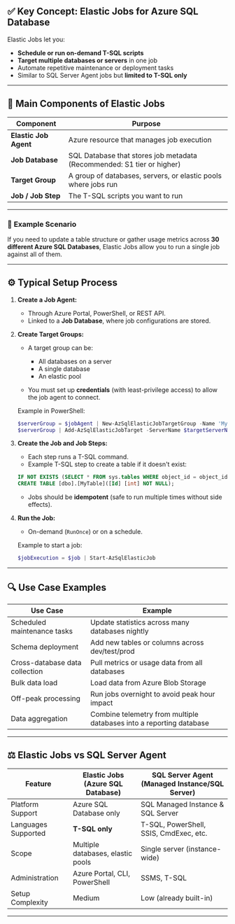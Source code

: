 ## ✅ **Key Concept: Elastic Jobs for Azure SQL Database**

Elastic Jobs let you:

- **Schedule or run on-demand T-SQL scripts**
- **Target multiple databases or servers** in one job
- Automate repetitive maintenance or deployment tasks
- Similar to SQL Server Agent jobs but **limited to T-SQL only**

---

## 🔨 **Main Components of Elastic Jobs**

| Component             | Purpose                                                                |
| --------------------- | ---------------------------------------------------------------------- |
| **Elastic Job Agent** | Azure resource that manages job execution                              |
| **Job Database**      | SQL Database that stores job metadata (Recommended: S1 tier or higher) |
| **Target Group**      | A group of databases, servers, or elastic pools where jobs run         |
| **Job / Job Step**    | The T-SQL scripts you want to run                                      |

---

### 🎯 **Example Scenario**

If you need to update a table structure or gather usage metrics across **30 different Azure SQL Databases**, Elastic Jobs allow you to run a single job against all of them.

---

## ⚙️ **Typical Setup Process**

1. **Create a Job Agent:**

   - Through Azure Portal, PowerShell, or REST API.
   - Linked to a **Job Database**, where job configurations are stored.

2. **Create Target Groups:**

   - A target group can be:

     - All databases on a server
     - A single database
     - An elastic pool

   - You must set up **credentials** (with least-privilege access) to allow the job agent to connect.

   Example in PowerShell:

   ```powershell
   $serverGroup = $jobAgent | New-AzSqlElasticJobTargetGroup -Name 'MyServerGroup'
   $serverGroup | Add-AzSqlElasticJobTarget -ServerName $targetServerName -RefreshCredentialName $masterCred.CredentialName
   ```

3. **Create the Job and Job Steps:**

   - Each step runs a T-SQL command.
   - Example T-SQL step to create a table if it doesn't exist:

   ```sql
   IF NOT EXISTS (SELECT * FROM sys.tables WHERE object_id = object_id('MyTable'))
   CREATE TABLE [dbo].[MyTable]([Id] [int] NOT NULL);
   ```

   - Jobs should be **idempotent** (safe to run multiple times without side effects).

4. **Run the Job:**

   - On-demand (`RunOnce`) or on a schedule.

   Example to start a job:

   ```powershell
   $jobExecution = $job | Start-AzSqlElasticJob
   ```

---

## 🔍 **Use Case Examples**

| Use Case                       | Example                                                             |
| ------------------------------ | ------------------------------------------------------------------- |
| Scheduled maintenance tasks    | Update statistics across many databases nightly                     |
| Schema deployment              | Add new tables or columns across dev/test/prod                      |
| Cross-database data collection | Pull metrics or usage data from all databases                       |
| Bulk data load                 | Load data from Azure Blob Storage                                   |
| Off-peak processing            | Run jobs overnight to avoid peak hour impact                        |
| Data aggregation               | Combine telemetry from multiple databases into a reporting database |

---

## ⚖️ **Elastic Jobs vs SQL Server Agent**

| Feature             | Elastic Jobs (Azure SQL Database) | SQL Server Agent (Managed Instance/SQL Server) |
| ------------------- | --------------------------------- | ---------------------------------------------- |
| Platform Support    | Azure SQL Database only           | SQL Managed Instance & SQL Server              |
| Languages Supported | **T-SQL only**                    | T-SQL, PowerShell, SSIS, CmdExec, etc.         |
| Scope               | Multiple databases, elastic pools | Single server (instance-wide)                  |
| Administration      | Azure Portal, CLI, PowerShell     | SSMS, T-SQL                                    |
| Setup Complexity    | Medium                            | Low (already built-in)                         |

---
